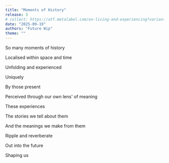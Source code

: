 ```yaml
---
title: "Moments of History"
release: 3
# collect: https://atf.metalabel.com/on-living-and-experiencing?variantId=1
date: "2025-09-19"
authors: "Future Wip"
theme: ""
---
```



So many moments of history

Localised within space and time

Unfolding and experienced

Uniquely

By those present

Perceived through our own lens' of meaning

These experiences

The stories we tell about them

And the meanings we make from them

Ripple and reverberate

Out into the future

Shaping us